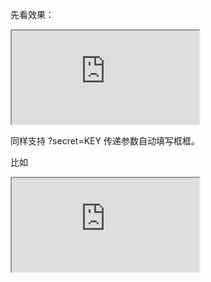先看效果：

<iframe src="https://otp.sunbangyan.cn"></iframe>

同样支持 ?secret=KEY 传递参数自动填写框框。

<!-- truncate -->

比如

<iframe src="https://otp.sunbangyan.cn/?secret=114514"></iframe>

